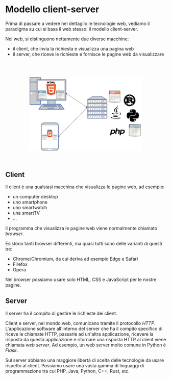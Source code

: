 # Modello client-server

Prima di passare a vedere nel dettaglio le tecnologie web, vediamo il paradigma su cui si basa il web stesso: il modello client-server.

Nel web, si distinguono nettamente due diverse macchine:
- il client, che invia la richiesta e visualizza una pagina web
- il server, che riceve le richieste e fornisce le pagine web da visualizzare

<p align="center">
<img title="prompt" src='./assets/client-server.png' width='70%' style="padding: 50px 0 30px 0;">
</p>

## Client
Il client è una qualsiasi macchina che visualizza le pagine web, ad esempio:
- un computer desktop
- uno smartphone
- uno smartwatch
- una smartTV
- ...

Il programma che visualizza le pagine web viene normalmente chiamato _browser_.

Esistono tanti browser differenti, ma quasi tutti sono delle varianti di questi tre:
- Chrome/Chromium, da cui deriva ad esempio Edge e Safari
- Firefox
- Opera

Nel browser possiamo usare solo HTML, CSS e JavaScript per le nostre pagine.

## Server
Il server ha il compito di gestire le richieste dei client.

Client e server, nel mondo web, comunicano tramite il protocollo _HTTP_. L'applicazione software all'interno del server che ha il compito specifico di riceve le chiamate HTTP, passarle ad un'altra applicazione, ricevere la risposta da questa applicazione e ritornare una risposta HTTP al client viene chiamata _web server_. Ad esempio, un web server molto comune in Python è _Flask_.

Sul server abbiamo una maggiore libertà di scelta delle tecnologie da usare rispetto al client. Possiamo usare una vasta gamma di linguaggi di programmazione tra cui PHP, Java, Python, C++, Rust, etc.



